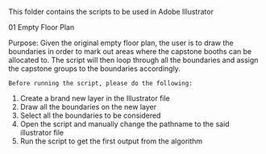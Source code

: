 This folder contains the scripts to be used in Adobe Illustrator

01 Empty Floor Plan

Purpose: Given the original empty floor plan, the user is to draw the boundaries in order to mark out areas where the capstone booths can be allocated to. The script will then loop through all the boundaries and assign the capstone groups to the boundaries accordingly.
  
    Before running the script, please do the following:
   1. Create a brand new layer in the Illustrator file
   2. Draw all the boundaries on the new layer
   3. Select all the boundaries to be considered
   4. Open the script and manually change the pathname to the said illustrator file
   5. Run the script to get the first output from the algorithm
